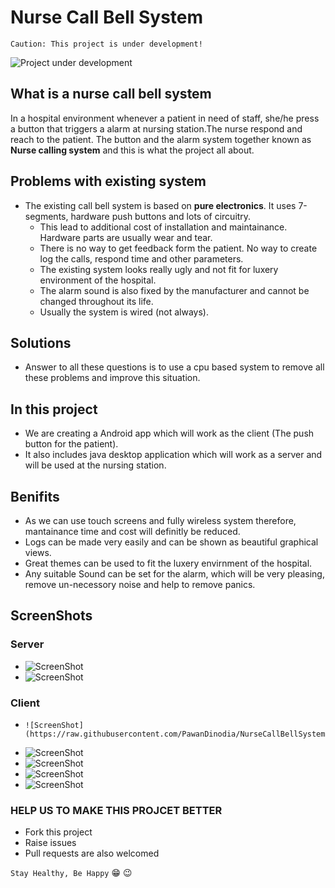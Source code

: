 # Nurse Call Bell System

```
Caution: This project is under development!
```
![Project under development](http://organizationdesignforum.org/wp-content/uploads/2014/07/Work-in-Progress-graphic-300x300.png)

## What is a nurse call bell system
In a hospital environment whenever a patient in need of staff, she/he press a button that triggers a alarm at nursing station.The nurse respond and reach to the patient. The button and the alarm system together known as **Nurse calling system** and this is what the project all about.

## Problems with existing system
* The existing call bell system is based on **pure electronics**. It uses 7-segments, hardware push buttons and lots of circuitry.
  - This lead to additional cost of installation and maintainance. Hardware parts are usually wear and tear.
  - There is no way to get feedback form the patient. No way to create log the calls, respond time and other parameters.
  - The existing system looks really ugly and not fit for luxery environment of the hospital.
  - The alarm sound is also fixed by the manufacturer and cannot be changed throughout its life.
  - Usually the system is wired (not always).
  
## Solutions
  * Answer to all these questions is to use a cpu based system to remove all these problems and improve this situation.

## In this project
  * We are creating a Android app which will work as the client (The push button for the patient).
  * It also includes java desktop application which will work as a server and will be used at the nursing station.
## Benifits
  * As we can use touch screens and fully wireless system therefore, mantainance time and cost will definitly be reduced.
  * Logs can be made very easily and can be shown as beautiful graphical views.
  * Great themes can be used to fit the luxery envirnment of the hospital.
  * Any suitable Sound can be set for the alarm, which will be very pleasing, remove un-necessory noise and help to remove panics.
## ScreenShots
 ### Server
-    ![ScreenShot](https://raw.githubusercontent.com/PawanDinodia/NurseCallBellSystem/master/server_java_desktop_application/Screen_shots/ss1.png)
-    ![ScreenShot](https://raw.githubusercontent.com/PawanDinodia/NurseCallBellSystem/master/server_java_desktop_application/Screen_shots/ss2.png)
 ### Client
-     ![ScreenShot](https://raw.githubusercontent.com/PawanDinodia/NurseCallBellSystem/master/client_android_application/ScreenShots/multiple_themes.png)
-    ![ScreenShot](https://raw.githubusercontent.com/PawanDinodia/NurseCallBellSystem/master/client_android_application/ScreenShots/Highly_customizable.png)
-    ![ScreenShot](https://raw.githubusercontent.com/PawanDinodia/NurseCallBellSystem/master/client_android_application/ScreenShots/Screenshot_2019-04-09-15-54-18-886_dinodia.pwn.com.ncs_v5.png)
-    ![ScreenShot](https://raw.githubusercontent.com/PawanDinodia/NurseCallBellSystem/master/client_android_application/ScreenShots/Screenshot_2019-04-09-15-56-06-387_dinodia.pwn.com.ncs_v5.png)
-    ![ScreenShot](https://raw.githubusercontent.com/PawanDinodia/NurseCallBellSystem/master/client_android_application/ScreenShots/Screenshot_2019-04-09-15-56-06-387_dinodia.pwn.com.ncs_v5.png)
  
### HELP US TO MAKE THIS PROJCET BETTER
 * Fork this project
 * Raise issues
 * Pull requests are also welcomed

  ``` Stay Healthy, Be Happy ``` :grin: :wink:
